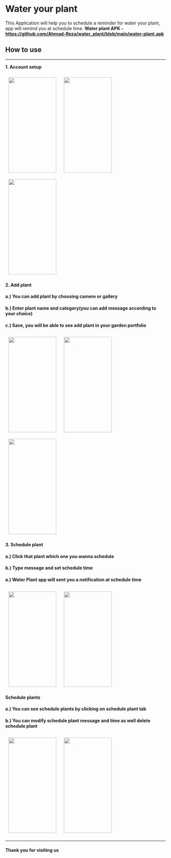 # **Water your plant**

This Application will help you to schedule a reminder for water your plant, app will remind you at schedule time.
**Water plant APK - https://github.com/Ahmad-Reza/water_plant/blob/main/water-plant.apk**

## **How to use**

---

**1. Account setup**

<div class="row">
    <img src="https://user-images.githubusercontent.com/46816394/208217922-dcb3e0e9-333a-42e3-890a-e4b2c3a3f98d.jpg" style="padding:10px" height="300" width="150">
    <img src="https://user-images.githubusercontent.com/46816394/208217937-5eda4b69-7ae4-4e2d-b6db-c626be648a0a.jpg" style="padding:10px" height="300" width="150">
    <img src="https://user-images.githubusercontent.com/46816394/208217929-371001e2-c97c-4eb3-9865-e01adbb19c2f.jpg" style="padding:10px" height="300" width="150">
</div>

**2. Add plant**

#### a.) You can add plant by choosing camere or gallery

#### b.) Enter plant name and category(you can add message according to your choice)

#### c.) Save, you will be able to see add plant in your garden portfolio

<div class="row">
  <img src="https://user-images.githubusercontent.com/46816394/208218005-1d71efcd-6021-4d2f-a55c-7bb931d698df.jpg" style="padding:10px" height="300" width="150">
  <img src="https://user-images.githubusercontent.com/46816394/208218221-f225148a-dd3b-4ea6-aa10-2596132c4576.jpg" style="padding:10px" height="300" width="150">
  <img src="https://user-images.githubusercontent.com/46816394/208217943-eba07c6b-1266-48c3-a325-f2f1e476c9e3.jpg" style="padding:10px" height="300" width="150">
  
</div>

**3. Schedule plant**

#### a.) Click that plant which one you wanna schedule

#### b.) Type message and set schedule time

#### a.) Water Plant app will sent you a notification at schedule time

<div class="row">
  <img src="https://user-images.githubusercontent.com/46816394/208221616-9e71ca34-4b8b-4b62-b661-fa38729f1847.jpg" style="padding:10px" height="300" width="150">
  <img src="https://user-images.githubusercontent.com/46816394/208217986-e5746743-04bb-42ff-bbee-ab82cd0f0cfa.jpg" style="padding:10px" height="300" width="150">
</div>

**Schedule plants**

#### a.) You can see schedule plants by clicking on schedule plant tab

#### b.) You can modify schedule plant message and time as well delete schedule plant

<div class="row">
  <img src="https://user-images.githubusercontent.com/46816394/208217956-e086d5af-8685-4d84-8773-510ea7d358c8.jpg" style="padding:10px" height="300" width="150">
  <img src="https://user-images.githubusercontent.com/46816394/208218206-3dbcba87-6b91-4ea5-b2fb-5b35135e66bc.jpg" style="padding:10px" height="300" width="150">
</div>

---

#### Thank you for visiting us
